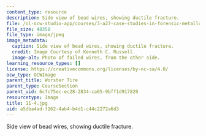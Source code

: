 ```yaml
---
content_type: resource
description: Side view of bead wires, showing ductile fracture.
file: /ol-ocw-studio-app/courses/3-a27-case-studies-in-forensic-metallurgy-fall-2007/a5dba4adf1624ab4b4d1c44c2272a6d3_11-4.jpg
file_size: 48358
file_type: image/jpeg
image_metadata:
  caption: Side view of bead wires, showing ductile fracture.
  credit: Image Courtesy of Kenneth C. Russell.
  image-alt: Photo of failed wires, from the other side.
learning_resource_types: []
license: https://creativecommons.org/licenses/by-nc-sa/4.0/
ocw_type: OCWImage
parent_title: Worster Tire
parent_type: CourseSection
parent_uid: 6cfc75ec-ec28-2834-ca05-9bff1d917820
resourcetype: Image
title: 11-4.jpg
uid: a5dba4ad-f162-4ab4-b4d1-c44c2272a6d3
---
```

Side view of bead wires, showing ductile fracture.